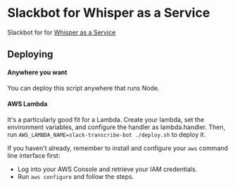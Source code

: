 # Slackbot for Whisper as a Service

Slackbot for for [Whisper as a Service](https://github.com/schibsted/WAAS)

## Deploying

#### Anywhere you want

You can deploy this script anywhere that runs Node.

#### AWS Lambda

It's a particularly good fit for a Lambda. Create your lambda, set the environment variables,
and configure the handler as lambda.handler. Then, run `AWS_LAMBDA_NAME=slack-transcribe-bot ./deploy.sh`
to deploy it.

If you haven't already, remember to install and configure your `aws` command line interface first:

* Log into your AWS Console and retrieve your IAM credentials.
* Run `aws configure` and follow the steps.

